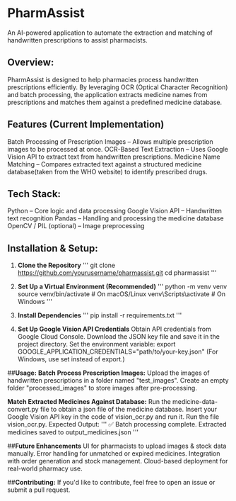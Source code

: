 # **PharmAssist**
An AI-powered application to automate the extraction and matching of handwritten prescriptions to assist pharmacists.

## **Overview:**
PharmAssist is designed to help pharmacies process handwritten prescriptions efficiently. By leveraging OCR (Optical Character Recognition) and batch processing, the application extracts medicine names from prescriptions and matches them against a predefined medicine database.

## **Features (Current Implementation)**
Batch Processing of Prescription Images – Allows multiple prescription images to be processed at once.
OCR-Based Text Extraction – Uses Google Vision API to extract text from handwritten prescriptions.
Medicine Name Matching – Compares extracted text against a structured medicine database(taken from the WHO website) to identify prescribed drugs.

## **Tech Stack:**
Python – Core logic and data processing
Google Vision API – Handwritten text recognition
Pandas – Handling and processing the medicine database
OpenCV / PIL (optional) – Image preprocessing

## **Installation & Setup**:
1. **Clone the Repository**
'''
git clone https://github.com/yourusername/pharmassist.git
cd pharmassist
'''

3. **Set Up a Virtual Environment (Recommended)**
'''
python -m venv venv
source venv/bin/activate  # On macOS/Linux
venv\Scripts\activate  # On Windows
'''

5. **Install Dependencies**
'''
pip install -r requirements.txt
'''

7. **Set Up Google Vision API Credentials**
Obtain API credentials from Google Cloud Console.
Download the JSON key file and save it in the project directory.
Set the environment variable:
export GOOGLE_APPLICATION_CREDENTIALS="path/to/your-key.json"
(For Windows, use set instead of export.)

##**Usage:**
**Batch Process Prescription Images:**
Upload the images of handwritten prescriptions in a folder named "test_images".
Create an empty folder "processed_images" to store images after pre-processing.


**Match Extracted Medicines Against Database:**
Run the medicine-data-convert.py file to obtain a json file of the medicine database.
Insert your Google Vision API key in the code of vision_ocr.py and run it.
Run the file vision_ocr.py.
Expected Output:
'''
✅ Batch processing complete. Extracted medicines saved to output_medicines.json
'''

##**Future Enhancements**
UI for pharmacists to upload images & stock data manually.
Error handling for unmatched or expired medicines.
Integration with order generation and stock management.
Cloud-based deployment for real-world pharmacy use.

##**Contributing:**
If you'd like to contribute, feel free to open an issue or submit a pull request.

